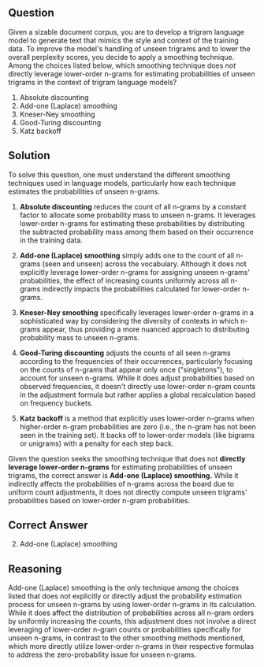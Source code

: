 ## Question
Given a sizable document corpus, you are to develop a trigram language model to generate text that mimics the style and context of the training data. To improve the model's handling of unseen trigrams and to lower the overall perplexity scores, you decide to apply a smoothing technique. Among the choices listed below, which smoothing technique does *not* directly leverage lower-order n-grams for estimating probabilities of unseen trigrams in the context of trigram language models?

1. Absolute discounting
2. Add-one (Laplace) smoothing
3. Kneser-Ney smoothing
4. Good-Turing discounting
5. Katz backoff

## Solution
To solve this question, one must understand the different smoothing techniques used in language models, particularly how each technique estimates the probabilities of unseen n-grams.

1. **Absolute discounting** reduces the count of all n-grams by a constant factor to allocate some probability mass to unseen n-grams. It leverages lower-order n-grams for estimating these probabilities by distributing the subtracted probability mass among them based on their occurrence in the training data.
   
2. **Add-one (Laplace) smoothing** simply adds one to the count of all n-grams (seen and unseen) across the vocabulary. Although it does not explicitly leverage lower-order n-grams for assigning unseen n-grams' probabilities, the effect of increasing counts uniformly across all n-grams indirectly impacts the probabilities calculated for lower-order n-grams.
   
3. **Kneser-Ney smoothing** specifically leverages lower-order n-grams in a sophisticated way by considering the diversity of contexts in which n-grams appear, thus providing a more nuanced approach to distributing probability mass to unseen n-grams.
   
4. **Good-Turing discounting** adjusts the counts of all seen n-grams according to the frequencies of their occurrences, particularly focusing on the counts of n-grams that appear only once ("singletons"), to account for unseen n-grams. While it does adjust probabilities based on observed frequencies, it doesn't directly use lower-order n-gram counts in the adjustment formula but rather applies a global recalculation based on frequency buckets.
   
5. **Katz backoff** is a method that explicitly uses lower-order n-grams when higher-order n-gram probabilities are zero (i.e., the n-gram has not been seen in the training set). It backs off to lower-order models (like bigrams or unigrams) with a penalty for each step back.

Given the question seeks the smoothing technique that does not **directly leverage lower-order n-grams** for estimating probabilities of unseen trigrams, the correct answer is **Add-one (Laplace) smoothing.** While it indirectly affects the probabilities of n-grams across the board due to uniform count adjustments, it does not directly compute unseen trigrams' probabilities based on lower-order n-gram probabilities.

## Correct Answer
2. Add-one (Laplace) smoothing

## Reasoning
Add-one (Laplace) smoothing is the only technique among the choices listed that does not explicitly or directly adjust the probability estimation process for unseen n-grams by using lower-order n-grams in its calculation. While it does affect the distribution of probabilities across all n-gram orders by uniformly increasing the counts, this adjustment does not involve a direct leveraging of lower-order n-gram counts or probabilities specifically for unseen n-grams, in contrast to the other smoothing methods mentioned, which more directly utilize lower-order n-grams in their respective formulas to address the zero-probability issue for unseen n-grams.